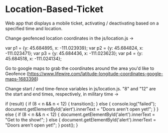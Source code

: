 # Location-Based-Ticket

Web app that displays a mobile ticket, activating / deactivating based on a specified time and location.

Change geofenced location coordinates in the js/location.js -> 

var p1 = {y: 45.684895, x: -111.023939};
var p2 = {y: 45.684824, x: -111.023471};
var p3 = {y: 45.684436, x: -111.023623};
var p4 = {y: 45.684518, x: -111.024134};

Go to google maps to grab the coordinates around the area you'd like to Geofence (https://www.lifewire.com/latitude-longitude-coordinates-google-maps-1683398)

Change start / end time-fence variables in js/location.js. "8" and "12" are the start and end times, respectively, in military time ->

if (result) {
    if (8 < n && n < 12) { transition(); }
    else { 
        console.log("failed"); 
        document.getElementById('alert').innerText = "Doors aren't open yet!"; 
    }
}
else { 
    if (8 < n && n < 12) { document.getElementById('alert').innerText = "Get to the show!"; }
    else { document.getElementById('alert').innerText = "Doors aren't open yet!"; }
    post(); 
}
